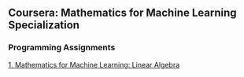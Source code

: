 ## Coursera: Mathematics for Machine Learning Specialization
### Programming Assignments

[1. Mathematics for Machine Learning: Linear Algebra](LinearAlgebra)
